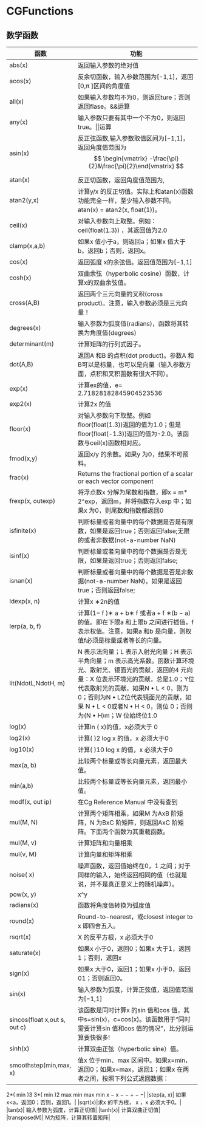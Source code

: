 # CGFunctions


## 数学函数
|函数|功能|
|-|-|
|abs(x) |返回输入参数的绝对值|
|acos(x)|反余切函数，输入参数范围为[-1,1]，返回[0,π ]区间的角度值|
|all(x) |如果输入参数均不为0，则返回ture；否则返回flase。&&运算|
|any(x) |输入参数只要有其中一个不为0，则返回true。\|\|运算|
|asin(x)| 反正弦函数,输入参数取值区间为[−1,1]，返回角度值范围为$$ \begin{vmatrix} -\frac{\pi}{2}&\frac{\pi}{2}\end{vmatrix} $$|
|atan(x)|反正切函数，返回角度值范围为,|
|atan2(y,x) |计算y/x 的反正切值。实际上和atan(x)函数功能完全一样，至少输入参数不同。atan(x) = atan2(x, float(1))。|
|ceil(x)| 对输入参数向上取整。例如：ceil(float(1.3)) ，其返回值为2.0|
|clamp(x,a,b)| 如果x 值小于a，则返回a；如果x 值大于b，返回b；否则，返回x。|
|cos(x)| 返回弧度 x的余弦值。返回值范围为[−1,1]|
|cosh(x)| 双曲余弦（hyperbolic cosine）函数，计算x的双曲余弦值。|
|cross(A,B)| 返回两个三元向量的叉积(cross product)。注意，输入参数必须是三元向量！|
|degrees(x)| 输入参数为弧度值(radians)，函数将其转换为角度值(degrees)|
|determinant(m)| 计算矩阵的行列式因子。|
|dot(A,B)| 返回A 和B 的点积(dot product)。参数A 和B可以是标量，也可以是向量（输入参数方面，点积和叉积函数有很大不同）。|
|exp(x)|计算ex的值，e= 2.71828182845904523536|
|exp2(x)|计算2x 的值|
|floor(x)| 对输入参数向下取整。例如floor(float(1.3))返回的值为1.0；但是floor(float(-1.3))返回的值为-2.0。该函数与ceil(x)函数相对应。|
|fmod(x,y)| 返回x/y 的余数。如果y 为0，结果不可预料。|
|frac(x)| Returns the fractional portion of a scalar or each vector component|
|frexp(x, outexp)|将浮点数x 分解为尾数和指数，即x = m* 2^exp，返回m，并将指数存入exp 中；如果x 为0，则尾数和指数都返回0|
|isfinite(x)| 判断标量或者向量中的每个数据是否是有限数，如果是返回true；否则返回false;无限的或者非数据(not-a-number NaN)|
|isinf(x)| 判断标量或者向量中的每个数据是否是无限，如果是返回true；否则返回false;|
|isnan(x)| 判断标量或者向量中的每个数据是否是非数据(not-a-number NaN)，如果是返回true；否则返回false;|
|ldexp(x, n)|计算x ∗2n的值|
|lerp(a, b, f)| 计算(1− f )∗ a + b∗ f 或者a + f ∗(b − a)的值。即在下限a 和上限b 之间进行插值，f 表示权值。注意，如果a 和b 是向量，则权值f必须是标量或者等长的向量。|
|lit(NdotL,NdotH, m)|N 表示法向量；L 表示入射光向量；H 表示半角向量；m 表示高光系数。函数计算环境光、散射光、镜面光的贡献，返回的4 元向量：X 位表示环境光的贡献，总是1.0；Y位代表散射光的贡献，如果N • L < 0，则为 0；否则为N • LZ位代表镜面光的贡献，如果 N • L < 0或者N • H < 0，则位 0；否则为(N • H)m；W 位始终位1.0|
|log(x)| 计算ln ( x)的值，x必须大于 0|
|log2(x)| 计算( )2 log x 的值，x 必须大于0|
|log10(x)| 计算( )10 log x 的值，x 必须大于0|
|max(a, b)| 比较两个标量或等长向量元素，返回最大值。|
|min(a,b)| 比较两个标量或等长向量元素，返回最小值。|
|modf(x, out ip)| 在Cg Reference Manual 中没有查到|
|mul(M, N)| 计算两个矩阵相乘，如果M 为AxB 阶矩阵，N 为BxC 阶矩阵，则返回AxC 阶矩阵。下面两个函数为其重载函数。|
|mul(M, v)| 计算矩阵和向量相乘|
|mul(v, M)| 计算向量和矩阵相乘|
|noise( x)| 噪声函数，返回值始终在0，1 之间；对于同样的输入，始终返回相同的值（也就是说，并不是真正意义上的随机噪声）。|
|pow(x, y)| x^y|
|radians(x)| 函数将角度值转换为弧度值|
|round(x)| Round-to-nearest，或closest integer to x 即四舍五入。|
|rsqrt(x)| X 的反平方根，x 必须大于0|
|saturate(x)| 如果x 小于0，返回0；如果x 大于1，返回1；否则，返回x|
|sign(x)| 如果x 大于0，返回1；如果x 小于0，返回01；否则返回0。|
|sin(x)| 输入参数为弧度，计算正弦值，返回值范围为[−1,1]|
|sincos(float x,out s, out c)|该函数是同时计算x 的sin 值和cos 值，其中s=sin(x)，c=cos(x)。该函数用于“同时需要计算sin 值和cos 值的情况”，比分别运算要快很多!|
|sinh(x)| 计算双曲正弦（hyperbolic sine）值。|
|smoothstep(min,max, x)|值x 位于min、max 区间中。如果x=min，返回0；如果x=max，返回1；如果x 在两者之间，按照下列公式返回数据：
2*( min )3 3*( min )2
max min max min
x − x −
− +
− −|
|step(a, x)| 如果x<a，返回0；否则，返回1。|
|sqrt(x)|求x 的平方根， x ，x 必须大于0。|
|tan(x)| 输入参数为弧度，计算正切值|
|tanh(x)| 计算双曲正切值|
|transpose(M)| M为矩阵，计算其转置矩阵|
